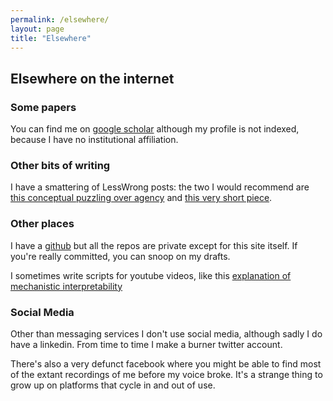 ```yaml
---
permalink: /elsewhere/
layout: page
title: "Elsewhere"
---
```


## Elsewhere on the internet

### Some papers

You can find me on [google scholar](https://scholar.google.com/citations?user=RcAqOJQAAAAJ&hl=en) although my profile is not indexed, because I have no institutional affiliation.

### Other bits of writing

I have a smattering of LessWrong posts: the two I would recommend are [this conceptual puzzling over agency](https://www.lesswrong.com/posts/jpGHShgevmmTqXHy5/decomposing-agency-capabilities-without-desires) and [this very short piece](https://www.lesswrong.com/posts/vdzEpiYX4aRqtpPSt/the-opt-out-clause).

### Other places

I have a [github](https://www.github.com/raymondadouglas) but all the repos are private except for this site itself. If you're really committed, you can snoop on my drafts.

I sometimes write scripts for youtube videos, like this [explanation of mechanistic interpretability](https://www.youtube.com/watch?v=jGCvY4gNnA8)

### Social Media

Other than messaging services I don't use social media, although sadly I do have a linkedin. From time to time I make a burner twitter account.

There's also a very defunct facebook where you might be able to find most of the extant recordings of me before my voice broke. It's a strange thing to grow up on platforms that cycle in and out of use.
